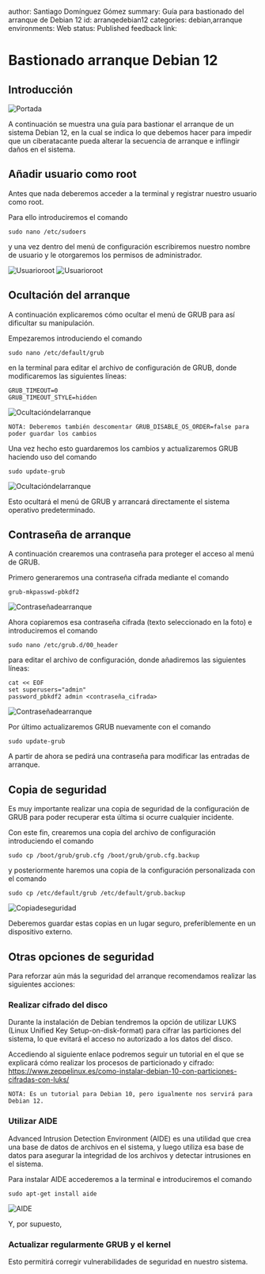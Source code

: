 author: Santiago Domínguez Gómez
summary: Guía para bastionado del arranque de Debian 12
id: arranqedebian12
categories: debian,arranque
environments: Web
status: Published
feedback link: 
 


# Bastionado arranque Debian 12 

## Introducción
![Portada](portada.jpg)

A continuación se muestra una guía para bastionar el arranque de un sistema Debian 12, en la cual se indica lo que debemos hacer para impedir que un ciberatacante pueda alterar la secuencia de arranque e inflingir daños en el sistema.


## Añadir usuario como root
Antes que nada deberemos acceder a la terminal y registrar nuestro usuario como root.

Para ello introduciremos el comando 
```
sudo nano /etc/sudoers
```
y una vez dentro del menú de configuración escribiremos nuestro nombre de usuario y le otorgaremos los permisos de administrador.

![Usuarioroot](anadir_usuario_como_root_1.png)
![Usuarioroot](anadir_usuario_como_root_2.png)

## Ocultación del arranque
A continuación explicaremos cómo ocultar el menú de GRUB para así dificultar su manipulación.

Empezaremos introduciendo el comando 
```
sudo nano /etc/default/grub
``` 
en la terminal para editar el archivo de configuración de GRUB, donde modificaremos las siguientes líneas:
```
GRUB_TIMEOUT=0
GRUB_TIMEOUT_STYLE=hidden 
```

![Ocultacióndelarranque](ocultacion_arranque_1.png)

```
NOTA: Deberemos también descomentar GRUB_DISABLE_OS_ORDER=false para poder guardar los cambios
```

Una vez hecho esto guardaremos los cambios y actualizaremos GRUB haciendo uso del comando 
```
sudo update-grub
```
![Ocultacióndelarranque](ocultacion_arranque_2.png)

Esto ocultará el menú de GRUB y arrancará directamente el sistema operativo predeterminado.

## Contraseña de arranque
A continuación crearemos una contraseña para proteger el acceso al menú de GRUB.

Primero generaremos una contraseña cifrada mediante el comando
```
grub-mkpasswd-pbkdf2
```
![Contraseñadearranque](contrasena_arranque_1.png)

Ahora copiaremos esa contraseña cifrada (texto seleccionado en la foto) e introduciremos el comando 
```
sudo nano /etc/grub.d/00_header
```
para editar el archivo de configuración, donde añadiremos las siguientes líneas:
```
cat << EOF
set superusers="admin"
password_pbkdf2 admin <contraseña_cifrada>
```
![Contraseñadearranque](contrasena_arranque_2.png)

Por último actualizaremos GRUB nuevamente con el comando 
```
sudo update-grub
```
A partir de ahora se pedirá una contraseña para modificar las entradas de arranque.

## Copia de seguridad
Es muy importante realizar una copia de seguridad de la configuración de GRUB para poder recuperar esta última si ocurre cualquier incidente.

Con este fin, crearemos una copia del archivo de configuración introduciendo el comando
```
sudo cp /boot/grub/grub.cfg /boot/grub/grub.cfg.backup
```
y posteriormente haremos una copia de la configuración personalizada con el comando
```
sudo cp /etc/default/grub /etc/default/grub.backup
```
![Copiadeseguridad](copia_seguridad.png)

Deberemos guardar estas copias en un lugar seguro, preferiblemente en un dispositivo externo.

## Otras opciones de seguridad
Para reforzar aún más la seguridad del arranque recomendamos realizar las siguientes acciones:

### Realizar cifrado del disco
Durante la instalación de Debian tendremos la opción de utilizar LUKS (Linux Unified Key Setup-on-disk-format) para cifrar las particiones del sistema, lo que evitará el acceso no autorizado a los datos del disco.

Accediendo al siguiente enlace podremos seguir un tutorial en el que se explicará cómo realizar los procesos de particionado y cifrado:
<https://www.zeppelinux.es/como-instalar-debian-10-con-particiones-cifradas-con-luks/>
```
NOTA: Es un tutorial para Debian 10, pero igualmente nos servirá para Debian 12.
```

### Utilizar AIDE
Advanced Intrusion Detection Environment (AIDE) es una utilidad que crea una base de datos de archivos en el sistema, y luego utiliza esa base de datos para asegurar la integridad de los archivos y detectar intrusiones en el sistema.

Para instalar AIDE accederemos a la terminal e introduciremos el comando
```
sudo apt-get install aide
```
![AIDE](aide_1.png)

Y, por supuesto, 
### Actualizar regularmente GRUB y el kernel
Esto permitirá corregir vulnerabilidades de seguridad en nuestro sistema.
